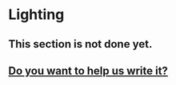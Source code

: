 # Lighting

## This section is not done yet.

## <a href="https://github.com/ensadi/AGSBook" target="_blank">Do you want to help us write it?</a>
